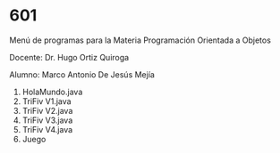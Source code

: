# 601

Menú de programas para la Materia Programación Orientada a Objetos

Docente: Dr. Hugo Ortiz Quiroga

Alumno: Marco Antonio De Jesús Mejía

1. HolaMundo.java
2. TriFiv V1.java
3. TriFiv V2.java
4. TriFiv V3.java
5. TriFiv V4.java
6. Juego
